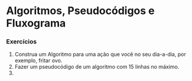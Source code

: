 # Algoritmos, Pseudocódigos e Fluxograma



### Exercícios

1. Construa um Algoritmo para uma ação que você no seu dia-a-dia, por exemplo, fritar ovo.
2. Fazer um pseudocódigo de um algoritmo com 15 linhas no máximo.
3. 
